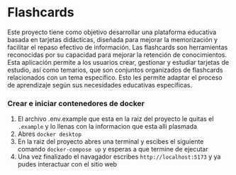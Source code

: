 # Flashcards

Este proyecto tiene como objetivo desarrollar una plataforma educativa basada en tarjetas didácticas, diseñada para mejorar la memorización y facilitar el repaso efectivo de información. Las flashcards son herramientas reconocidas por su capacidad para mejorar la retención de conocimientos. Esta aplicación permite a los usuarios crear, gestionar y estudiar tarjetas de estudio, así como temarios, que son conjuntos organizados de flashcards relacionados con un tema específico. Esto les permite adaptar el proceso de aprendizaje según sus necesidades educativas específicas.


### Crear e iniciar contenedores de docker

1. El archivo .env.example que esta en la raiz del proyecto le quitas el ``.example`` y lo llenas con la informacion que esta alli plasmada
2. Abres ``docker desktop``
3. En la raiz del proyecto abres una terminal y escibes el siguiente comando `docker-compose up` y esperas a que termine de ejecutar
4. Una vez finalizado el navagador escribes ``http://localhost:5173`` y ya pudes interactuar con el sitio web


